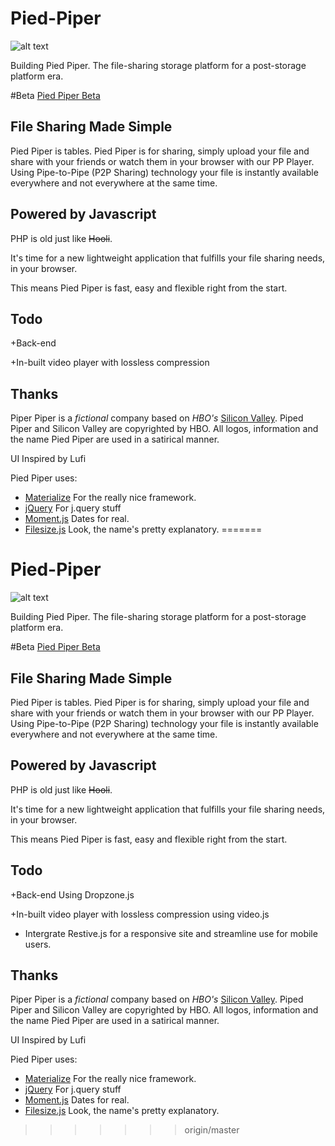 # Pied-Piper
![alt text](http://www.feistees.com/wp-content/uploads/2014/04/pdppr.jpg "Pied Piper")

Building Pied Piper. The file-sharing storage platform for a post-storage platform era.

#Beta
[Pied Piper Beta](http:/piedpiper.bitballoon.com/)

## File Sharing Made Simple
Pied Piper is tables.
Pied Piper is for sharing, simply upload your file and share with your friends or watch them in your browser with our PP Player.
Using Pipe-to-Pipe (P2P Sharing) technology your file is instantly available everywhere and not everywhere at the same time.

## Powered by Javascript
PHP is old just like ~~Hooli~~.

It's time for a new lightweight application that fulfills your file sharing needs, in your browser.

This means Pied Piper is fast, easy and flexible right from the start.

## Todo
+Back-end

+In-built video player with lossless compression

## Thanks


Piper Piper is a _fictional_ company based on _HBO's_ [Silicon Valley](http://www.hbo.com/silicon-valley). Piped Piper and Silicon Valley are copyrighted by HBO. All logos, information and the name Pied Piper are used in a satirical manner.

UI Inspired by Lufi


Pied Piper uses:
* [Materialize](http://materializecss.com/) For the really nice framework.
* [jQuery](https://jquery.com) For j.query stuff
* [Moment.js](http://momentjs.com/) Dates for real.
* [Filesize.js](http://filesizejs.com/) Look, the name's pretty explanatory.
=======
# Pied-Piper
![alt text](http://www.feistees.com/wp-content/uploads/2014/04/pdppr.jpg "Pied Piper")

Building Pied Piper. The file-sharing storage platform for a post-storage platform era.

#Beta
[Pied Piper Beta](http:/piedpiperbeta.bitballoon.com/)

## File Sharing Made Simple
Pied Piper is tables.
Pied Piper is for sharing, simply upload your file and share with your friends or watch them in your browser with our PP Player.
Using Pipe-to-Pipe (P2P Sharing) technology your file is instantly available everywhere and not everywhere at the same time.

## Powered by Javascript
PHP is old just like ~~Hooli~~.

It's time for a new lightweight application that fulfills your file sharing needs, in your browser.

This means Pied Piper is fast, easy and flexible right from the start.

## Todo
+Back-end Using Dropzone.js

+In-built video player with lossless compression using video.js

+ Intergrate Restive.js for a responsive site and streamline use for mobile users.

## Thanks


Piper Piper is a _fictional_ company based on _HBO's_ [Silicon Valley](http://www.hbo.com/silicon-valley). Piped Piper and Silicon Valley are copyrighted by HBO. All logos, information and the name Pied Piper are used in a satirical manner.

UI Inspired by Lufi


Pied Piper uses:
* [Materialize](http://materializecss.com/) For the really nice framework.
* [jQuery](https://jquery.com) For j.query stuff
* [Moment.js](http://momentjs.com/) Dates for real.
* [Filesize.js](http://filesizejs.com/) Look, the name's pretty explanatory.
>>>>>>> origin/master
